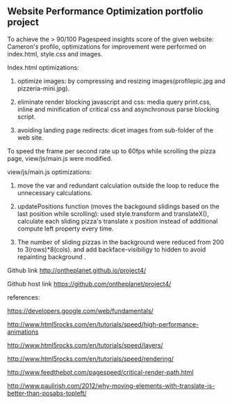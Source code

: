 ## Website Performance Optimization portfolio project

To achieve the > 90/100 Pagespeed insights score of the given website: Cameron's profilo, optimizations for improvement were performed on index.html, style.css and images.

Index.html optimizations:

1. optimize images: by compressing and resizing images(profilepic.jpg and pizzeria-mini.jpg).
 
2. eliminate render blocking javascript and css: media query print.css, inline and minification of critical css and asynchronous parse blocking script.

3. avoiding landing page redirects: dicet images from sub-folder of the web site.  

To speed the frame per second rate up to 60fps while scrolling the pizza page, view/js/main.js were modified.

view/js/main.js optimizations:

1. move the var and redundant calculation outside the loop to reduce the unnecessary calculations.

2. updatePositions function (moves the backgound slidings based on the last position while scrolling): used style.transform and translateX(), calculate each sliding pizza's translate x position instead of additional compute left property every time.

3. The number of sliding pizzas in the background were reduced from 200 to 3(rows)*8(cols). 
and add backface-visibiligy to hidden to avoid repainting background .

Github link  http://ontheplanet.github.io/project4/

Github host link  https://github.com/ontheplanet/project4/

references:

https://developers.google.com/web/fundamentals/

http://www.html5rocks.com/en/tutorials/speed/high-performance-animations 

http://www.html5rocks.com/en/tutorials/speed/layers/

http://www.html5rocks.com/en/tutorials/speed/rendering/

http://www.feedthebot.com/pagespeed/critical-render-path.html

http://www.paulirish.com/2012/why-moving-elements-with-translate-is-better-than-posabs-topleft/


